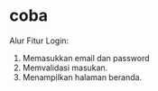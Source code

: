 # coba

Alur Fitur Login:
1. Memasukkan email dan password
2. Memvalidasi masukan.
3. Menampilkan halaman beranda.
